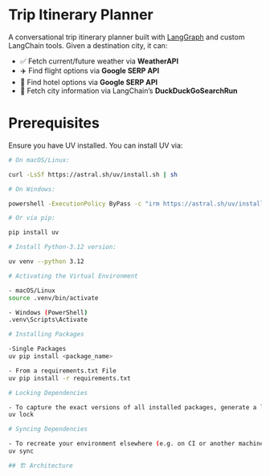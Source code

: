 # Trip Itinerary Planner

A conversational trip itinerary planner built with [LangGraph](https://github.com/langgraph/langgraph) and custom LangChain tools. Given a destination city, it can:

- ✅ Fetch current/future weather via **WeatherAPI**  
- ✈️ Find flight options via **Google SERP API**  
- 🏨 Find hotel options via **Google SERP API**  
- 📜 Fetch city information via LangChain’s **DuckDuckGoSearchRun**

# Prerequisites

Ensure you have UV installed. You can install UV via:

```bash
# On macOS/Linux:

curl -LsSf https://astral.sh/uv/install.sh | sh

# On Windows:

powershell -ExecutionPolicy ByPass -c "irm https://astral.sh/uv/install.ps1 | iex"

# Or via pip:

pip install uv

# Install Python-3.12 version:

uv venv --python 3.12

# Activating the Virtual Environment

- macOS/Linux
source .venv/bin/activate

- Windows (PowerShell)
.venv\Scripts\Activate

# Installing Packages

-Single Packages
uv pip install <package_name>

- From a requirements.txt File
uv pip install -r requirements.txt

# Locking Dependencies

- To capture the exact versions of all installed packages, generate a lockfile:
uv lock

# Syncing Dependencies

- To recreate your environment elsewhere (e.g. on CI or another machine), install exactly what’s in the lockfile:
uv sync


```
```bash
## 🏗️ Architecture

```